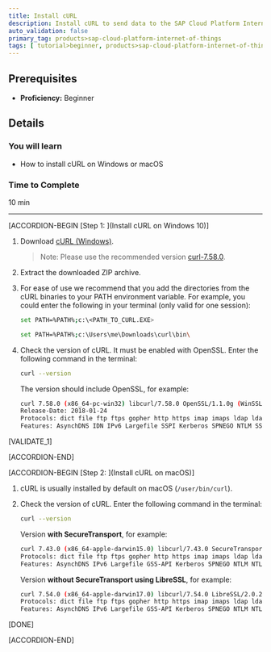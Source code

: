 ```yaml
---
title: Install cURL
description: Install cURL to send data to the SAP Cloud Platform Internet of Things Service Cloud using REST.
auto_validation: false
primary_tag: products>sap-cloud-platform-internet-of-things
tags: [ tutorial>beginner, products>sap-cloud-platform-internet-of-things, topic>internet-of-things ]
---
```


<!-- loiobc8b1a2abf7242109967c1cecdaef8bc -->

## Prerequisites
 - **Proficiency:** Beginner


## Details
### You will learn
- How to install cURL on Windows or macOS

### Time to Complete
10 min

---

[ACCORDION-BEGIN [Step 1: ](Install cURL on Windows 10)]

1.  Download [cURL (Windows)](https://curl.haxx.se/dlwiz/?type=bin&os=Win64&flav=-&ver=-&cpu=x86_64).

    > Note:
    > Please use the recommended version [curl-7.58.0](https://bintray.com/artifact/download/vszakats/generic/curl-7.58.0-win64-mingw.7z).
    >
    >

2.  Extract the downloaded ZIP archive.

3.  For ease of use we recommend that you add the directories from the cURL binaries to your PATH environment variable. For example, you could enter the following in your terminal (only valid for one session):

    ```bash
    set PATH=%PATH%;c:\<PATH_TO_CURL.EXE>
    ```

    ```bash
    set PATH=%PATH%;c:\Users\me\Downloads\curl\bin\
    ```

4.  Check the version of cURL. It must be enabled with OpenSSL. Enter the following command in the terminal:

    ```bash
    curl --version
    ```

    The version should include OpenSSL, for example:

    ```bash
    curl 7.58.0 (x86_64-pc-win32) libcurl/7.58.0 OpenSSL/1.1.0g (WinSSL) zlib/1.2.11 brotli/1.0.3 WinIDN libssh2/1.8.0 nghttp2/1.31.0
    Release-Date: 2018-01-24
    Protocols: dict file ftp ftps gopher http https imap imaps ldap ldaps pop3 pop3s rtsp scp sftp smb smbs smtp smtps telnet tftp
    Features: AsynchDNS IDN IPv6 Largefile SSPI Kerberos SPNEGO NTLM SSL libz brotli TLS-SRP HTTP2 HTTPS-proxy MultiSSL
    ```

[VALIDATE_1]

[ACCORDION-END]

[ACCORDION-BEGIN [Step 2: ](Install cURL on macOS)]

1.  cURL is usually installed by default on macOS (`/user/bin/curl`).

2.  Check the version of cURL. Enter the following command in the terminal:

    ```bash
    curl --version
    ```

    Version **with SecureTransport**, for example:

    ```bash
    curl 7.43.0 (x86_64-apple-darwin15.0) libcurl/7.43.0 SecureTransport zlib/1.2.5
    Protocols: dict file ftp ftps gopher http https imap imaps ldap ldaps pop3 pop3s rtsp smb smbs smtp smtps telnet tftp
    Features: AsynchDNS IPv6 Largefile GSS-API Kerberos SPNEGO NTLM NTLM_WB SSL libz UnixSocket
    ```

    Version **without SecureTransport using LibreSSL**, for example:

    ```bash
    curl 7.54.0 (x86_64-apple-darwin17.0) libcurl/7.54.0 LibreSSL/2.0.20 zlib/1.2.11 nghttp2/1.24.0
    Protocols: dict file ftp ftps gopher http https imap imaps ldap ldaps pop3 pop3s rtsp smb smbs smtp smtps telnet tftp
    Features: AsynchDNS IPv6 Largefile GSS-API Kerberos SPNEGO NTLM NTLM_WB SSL libz HTTP2 UnixSockets HTTPS-proxyt
    ```
[DONE]

[ACCORDION-END]
